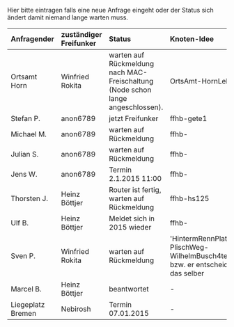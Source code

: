 Hier bitte eintragen falls eine neue Anfrage eingeht oder der Status sich ändert damit niemand lange warten muss.

| Anfragender | zuständiger Freifunker | Status | Knoten-Idee |
| :---- | :---- | :---- | :---- |
| Ortsamt Horn | Winfried Rokita | warten auf Rückmeldung nach MAC-Freischaltung (Node schon lange angeschlossen). | OrtsAmt-HornLehe |
| Stefan P. | anon6789 | jetzt Freifunker | ffhb-gete1 |
| Michael M. | anon6789 | warten auf Rückmeldung | ffhb- |
| Julian S. | anon6789 | warten auf Rückmeldung | ffhb- |
| Jens W. | anon6789 | Termin 2.1.2015 11:00 | ffhb- |
| Thorsten J. | Heinz Böttjer | Router ist fertig, warten auf Rückmeldung | ffhb-hs125 |
| Ulf B. | Heinz Böttjer | Meldet sich in 2015 wieder | ffhb- |
| Sven P. | Winfried Rokita | warten auf Rückmeldung | 'HintermRennPlatz-PlischWeg-WilhelmBusch4tel' bzw. er entscheidet das selber|
| Marcel B. | Heinz Böttjer | beantwortet| - |
| Liegeplatz Bremen | Nebirosh | Termin 07.01.2015 | - |
